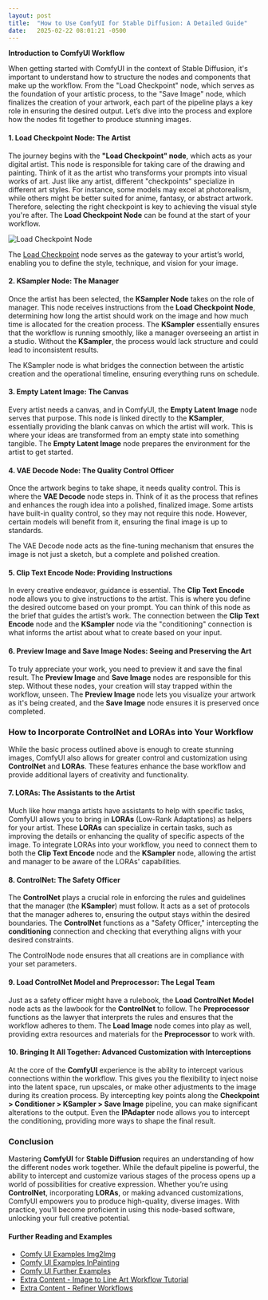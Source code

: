 ```yaml
---
layout: post
title:  "How to Use ComfyUI for Stable Diffusion: A Detailed Guide"
date:   2025-02-22 08:01:21 -0500
---
```

**Introduction to ComfyUI Workflow**

When getting started with ComfyUI in the context of Stable Diffusion, it's important to understand how to structure the nodes and components that make up the workflow. From the "Load Checkpoint" node, which serves as the foundation of your artistic process, to the "Save Image" node, which finalizes the creation of your artwork, each part of the pipeline plays a key role in ensuring the desired output. Let’s dive into the process and explore how the nodes fit together to produce stunning images.

#### 1. Load Checkpoint Node: The Artist

The journey begins with the **"Load Checkpoint" node**, which acts as your digital artist. This node is responsible for taking care of the drawing and painting. Think of it as the artist who transforms your prompts into visual works of art. Just like any artist, different "checkpoints" specialize in different art styles. For instance, some models may excel at photorealism, while others might be better suited for anime, fantasy, or abstract artwork. Therefore, selecting the right checkpoint is key to achieving the visual style you're after. The **Load Checkpoint Node** can be found at the start of your workflow.

![Load Checkpoint Node](https://i.imgur.com/ecyQeHZ.png)

The [Load Checkpoint](https://imgur.com/ecyQeHZ) node serves as the gateway to your artist’s world, enabling you to define the style, technique, and vision for your image. 

#### 2. KSampler Node: The Manager

Once the artist has been selected, the **KSampler Node** takes on the role of manager. This node receives instructions from the **Load Checkpoint Node**, determining how long the artist should work on the image and how much time is allocated for the creation process. The **KSampler** essentially ensures that the workflow is running smoothly, like a manager overseeing an artist in a studio. Without the **KSampler**, the process would lack structure and could lead to inconsistent results.

The KSampler node is what bridges the connection between the artistic creation and the operational timeline, ensuring everything runs on schedule.

#### 3. Empty Latent Image: The Canvas

Every artist needs a canvas, and in ComfyUI, the **Empty Latent Image** node serves that purpose. This node is linked directly to the **KSampler**, essentially providing the blank canvas on which the artist will work. This is where your ideas are transformed from an empty state into something tangible. The **Empty Latent Image** node prepares the environment for the artist to get started.

#### 4. VAE Decode Node: The Quality Control Officer

Once the artwork begins to take shape, it needs quality control. This is where the **VAE Decode** node steps in. Think of it as the process that refines and enhances the rough idea into a polished, finalized image. Some artists have built-in quality control, so they may not require this node. However, certain models will benefit from it, ensuring the final image is up to standards.

The VAE Decode node acts as the fine-tuning mechanism that ensures the image is not just a sketch, but a complete and polished creation.

#### 5. Clip Text Encode Node: Providing Instructions

In every creative endeavor, guidance is essential. The **Clip Text Encode** node allows you to give instructions to the artist. This is where you define the desired outcome based on your prompt. You can think of this node as the brief that guides the artist’s work. The connection between the **Clip Text Encode** node and the **KSampler** node via the "conditioning" connection is what informs the artist about what to create based on your input.

#### 6. Preview Image and Save Image Nodes: Seeing and Preserving the Art

To truly appreciate your work, you need to preview it and save the final result. The **Preview Image** and **Save Image** nodes are responsible for this step. Without these nodes, your creation will stay trapped within the workflow, unseen. The **Preview Image** node lets you visualize your artwork as it's being created, and the **Save Image** node ensures it is preserved once completed.

### How to Incorporate ControlNet and LORAs into Your Workflow

While the basic process outlined above is enough to create stunning images, ComfyUI also allows for greater control and customization using **ControlNet** and **LORAs**. These features enhance the base workflow and provide additional layers of creativity and functionality.

#### 7. LORAs: The Assistants to the Artist

Much like how manga artists have assistants to help with specific tasks, ComfyUI allows you to bring in **LORAs** (Low-Rank Adaptations) as helpers for your artist. These **LORAs** can specialize in certain tasks, such as improving the details or enhancing the quality of specific aspects of the image. To integrate LORAs into your workflow, you need to connect them to both the **Clip Text Encode** node and the **KSampler** node, allowing the artist and manager to be aware of the LORAs' capabilities.

#### 8. ControlNet: The Safety Officer

The **ControlNet** plays a crucial role in enforcing the rules and guidelines that the manager (the **KSampler**) must follow. It acts as a set of protocols that the manager adheres to, ensuring the output stays within the desired boundaries. The **ControlNet** functions as a "Safety Officer," intercepting the **conditioning** connection and checking that everything aligns with your desired constraints.

The ControlNode node ensures that all creations are in compliance with your set parameters.

#### 9. Load ControlNet Model and Preprocessor: The Legal Team

Just as a safety officer might have a rulebook, the **Load ControlNet Model** node acts as the lawbook for the **ControlNet** to follow. The **Preprocessor** functions as the lawyer that interprets the rules and ensures that the workflow adheres to them. The **Load Image** node comes into play as well, providing extra resources and materials for the **Preprocessor** to work with.

#### 10. Bringing It All Together: Advanced Customization with Interceptions

At the core of the **ComfyUI** experience is the ability to intercept various connections within the workflow. This gives you the flexibility to inject noise into the latent space, run upscales, or make other adjustments to the image during its creation process. By intercepting key points along the **Checkpoint > Conditioner > KSampler > Save Image** pipeline, you can make significant alterations to the output. Even the **IPAdapter** node allows you to intercept the conditioning, providing more ways to shape the final result.

### Conclusion

Mastering **ComfyUI** for **Stable Diffusion** requires an understanding of how the different nodes work together. While the default pipeline is powerful, the ability to intercept and customize various stages of the process opens up a world of possibilities for creative expression. Whether you’re using **ControlNet**, incorporating **LORAs**, or making advanced customizations, ComfyUI empowers you to produce high-quality, diverse images. With practice, you’ll become proficient in using this node-based software, unlocking your full creative potential.

#### Further Reading and Examples

- [Comfy UI Examples Img2Img](https://comfyanonymous.github.io/ComfyUI_examples/img2img/)
- [Comfy UI Examples InPainting](https://comfyanonymous.github.io/ComfyUI_examples/inpaint/)
- [Comfy UI Further Examples](https://comfyanonymous.github.io/ComfyUI_examples/)
- [Extra Content - Image to Line Art Workflow Tutorial](https://www.youtube.com/watch?v=XodTkkpdSyo)
- [Extra Content - Refiner Workflows](https://www.youtube.com/watch?v=mUqzA5D0k9E)
